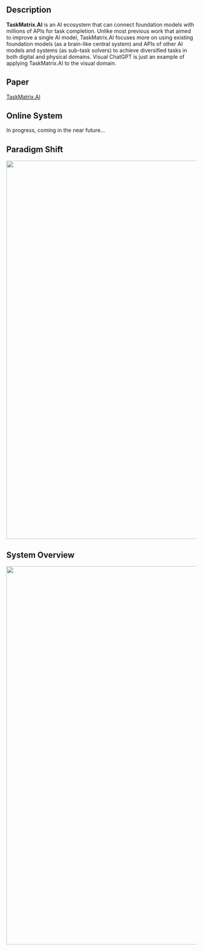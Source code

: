 ## Description
**TaskMatrix.AI** is an AI ecosystem that can connect foundation models with millions of APIs for task completion. Unlike most previous work that aimed to improve a single AI model, TaskMatrix.AI focuses more on using existing foundation models (as a brain-like central system) and APIs of other AI models and systems (as sub-task solvers) to achieve diversified tasks in both digital and physical domains. Visual ChatGPT is just an example of applying TaskMatrix.AI to the visual domain.

## Paper
[TaskMatrix.AI](https://arxiv.org/abs/2303.16434)

## Online System
In progress, coming in the near future...

## Paradigm Shift
<img src="../assets/paradigm.png" width="1000">

## System Overview
<img src="../assets/overview.png" width="1000">
